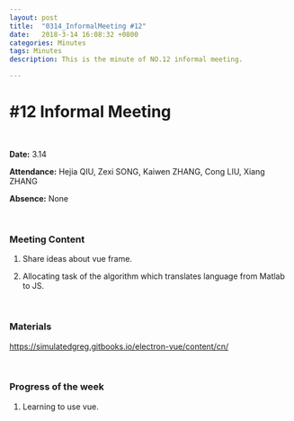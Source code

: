 ```yaml
---
layout: post
title:  "0314_InformalMeeting #12"
date:   2018-3-14 16:08:32 +0800
categories: Minutes
tags: Minutes
description: This is the minute of NO.12 informal meeting.

---
```




# #12 Informal Meeting #

<br>

**Date:** 3.14

**Attendance:** Hejia QIU, Zexi SONG, Kaiwen ZHANG, Cong LIU, Xiang ZHANG

**Absence:** None




<br>

### Meeting Content ###




1. Share ideas about vue frame.

2. Allocating task of the algorithm which translates language from Matlab to JS.







<br>

### Materials ###
https://simulatedgreg.gitbooks.io/electron-vue/content/cn/

<br>

### Progress of the week ###
1. Learning to use vue.
